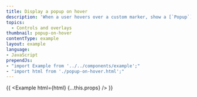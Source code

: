 ```yaml
---
title: Display a popup on hover
description: 'When a user hovers over a custom marker, show a [`Popup`](/mapbox-gl-js/api/#popup) containing more information.'
topics:
  - Controls and overlays
thumbnail: popup-on-hover
contentType: example
layout: example
language:
- JavaScript
prependJs:
- "import Example from '../../components/example';"
- "import html from './popup-on-hover.html';"
---
```


{{ <Example html={html} {...this.props} /> }}
